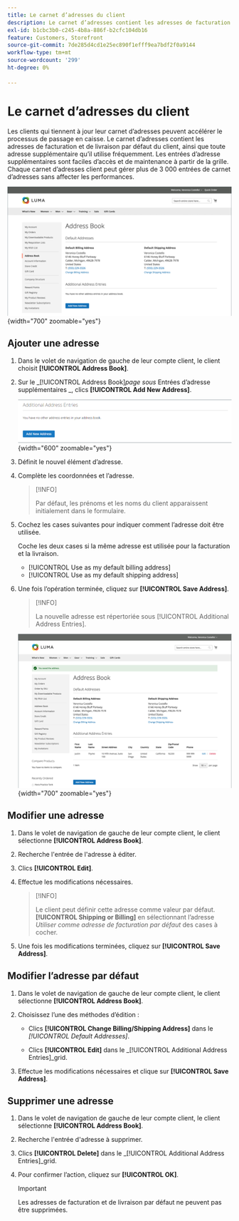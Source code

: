 ```yaml
---
title: Le carnet d’adresses du client
description: Le carnet d’adresses contient les adresses de facturation et de livraison par défaut du client, ainsi que toute adresse supplémentaire qu’il utilise fréquemment.
exl-id: b1cbc3b0-c245-4b8a-886f-b2cfc104db16
feature: Customers, Storefront
source-git-commit: 7de285d4cd1e25ec890f1efff9ea7bdf2f0a9144
workflow-type: tm+mt
source-wordcount: '299'
ht-degree: 0%

---
```


# Le carnet d’adresses du client

Les clients qui tiennent à jour leur carnet d’adresses peuvent accélérer le processus de passage en caisse. Le carnet d’adresses contient les adresses de facturation et de livraison par défaut du client, ainsi que toute adresse supplémentaire qu’il utilise fréquemment. Les entrées d’adresse supplémentaires sont faciles d’accès et de maintenance à partir de la grille. Chaque carnet d’adresses client peut gérer plus de 3 000 entrées de carnet d’adresses sans affecter les performances.

![Carnet d’adresses](assets/customer-account-dashboard-address-book.png){width="700" zoomable="yes"}

## Ajouter une adresse

1. Dans le volet de navigation de gauche de leur compte client, le client choisit **[!UICONTROL Address Book]**.

1. Sur le _[!UICONTROL Address Book]_page sous_ Entrées d’adresse supplémentaires _, clics **[!UICONTROL Add New Address]**.

   ![Ajouter une nouvelle adresse](assets/add-new-address.png){width="600" zoomable="yes"}

1. Définit le nouvel élément d’adresse.

1. Complète les coordonnées et l’adresse.

   >[!INFO]
   >
   >Par défaut, les prénoms et les noms du client apparaissent initialement dans le formulaire.

1. Cochez les cases suivantes pour indiquer comment l’adresse doit être utilisée.

   Coche les deux cases si la même adresse est utilisée pour la facturation et la livraison.

   * [!UICONTROL Use as my default billing address]
   * [!UICONTROL Use as my default shipping address]

1. Une fois l’opération terminée, cliquez sur **[!UICONTROL Save Address]**.

   >[!INFO]
   >
   >La nouvelle adresse est répertoriée sous [!UICONTROL Additional Address Entries].

   ![Entrées d’adresse supplémentaires](assets/customer-account-dashboard-address-saved.png){width="700" zoomable="yes"}

## Modifier une adresse

1. Dans le volet de navigation de gauche de leur compte client, le client sélectionne **[!UICONTROL Address Book]**.

1. Recherche l&#39;entrée de l&#39;adresse à éditer.

1. Clics **[!UICONTROL Edit]**.

1. Effectue les modifications nécessaires.

   >[!INFO]
   >
   >Le client peut définir cette adresse comme valeur par défaut. **[!UICONTROL Shipping or Billing]** en sélectionnant l’adresse _Utiliser comme adresse de facturation par défaut_ des cases à cocher.

1. Une fois les modifications terminées, cliquez sur **[!UICONTROL Save Address]**.

## Modifier l’adresse par défaut

1. Dans le volet de navigation de gauche de leur compte client, le client sélectionne **[!UICONTROL Address Book]**.

1. Choisissez l’une des méthodes d’édition :

   * Clics **[!UICONTROL Change Billing/Shipping Address]** dans le _[!UICONTROL Default Addresses]_.

   * Clics **[!UICONTROL Edit]** dans le _[!UICONTROL Additional Address Entries]_grid.

1. Effectue les modifications nécessaires et clique sur **[!UICONTROL Save Address]**.

## Supprimer une adresse

1. Dans le volet de navigation de gauche de leur compte client, le client sélectionne **[!UICONTROL Address Book]**.

1. Recherche l&#39;entrée d&#39;adresse à supprimer.

1. Clics **[!UICONTROL Delete]** dans le _[!UICONTROL Additional Address Entries]_grid.

1. Pour confirmer l’action, cliquez sur **[!UICONTROL OK]**.

   >[!IMPORTANT]
   >
   >Les adresses de facturation et de livraison par défaut ne peuvent pas être supprimées.
